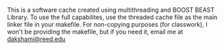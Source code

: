 This is a software cache created using multithreading and BOOST BEAST Library. To use the full capabilites, use the threaded cache file as the main linker file in your makefile.
For non-copying purposes (for classwork), I won't be providing the makefile, but if you need it, email me at dakshami@reed.edu
